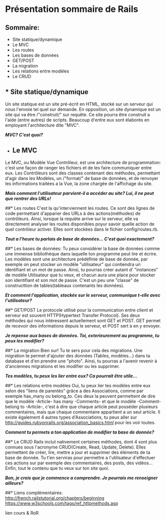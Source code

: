 # Présentation sommaire de Rails

## Sommaire:
* Site statique/dynamique
* Le MVC
* Les routes
* Les bases de données
* GET/POST
* La migration
* Les relations entre modèles
* Le CRUD

## * Site statique/dynamique
Un site statique est un site pré-écrit en HTML, stocké sur un serveur qui nous l'envoie tel quel sur demande. En opposition, un site dynamique est un site qui va être /"construit/" sur requête. Ce site pourra être construit a l'aide (entre autres) de scripts. Beaucoup d'entre eux sont élaborés en employant l'architecture dite "MVC".

**_MVC? C'est quoi?_**

* ## Le MVC
Le MVC, ou Modèle Vue Contrôleur, est une architecture de programmation: c'est une façon de ranger les fichiers et de les faire communiquer entre eux. Les Contrôleurs sont des classes contenant des méthodes, permettant d'agir dans les Modèles, un /"format/" de base de données, et de renvoyer les informations traitées a la Vue, la zone chargée de l'affichage du site.

**_Mais comment l'utilisateur parvient-il a accéder au site? Lui, il ne peut que rentrer des URLs!_**

##* Les routes
C'est la qu'interviennent les routes. Ce sont des lignes de code permettant d'apparier des URLs à des actions(méthodes) de contrôleurs. Ainsi, lorsque la requète arrive sur le serveur, elle va directement analyser les routes disponibles poyur savoir quelle action de quel contrôleur activer. Elles sont stockées dans le fichier config/routes.rb.

**_Tout a l'heure tu parlais de base de données... C'est quoi exactement?_**

##* Les bases de données:
Tu peux considérer la base de données comme une immense bibliothèque dans laquelle ton programme peut lire et écrire. Les modèles sont une architecture prédéfinie de base de donnée, par exemple on peut stocker un modèle \"utilisateur\" qui contiendra un identifiant et un mot de passe. Ainsi, tu pourras créer autant d' \"instances\" de modèle Utilisateur que tu veux, et chacun aura une place pour stocker son identifiant et son mot de passe. C'est un peu une \"classe\" de constructtion de tables(tableaux contenants les données).

**_Et comment l'application, stockée sur le serveur, communique t-elle avec l'utilisateur?_**

##* GET/POST
Le protocole utilisé pour la communication entre client et serveur est souvent HTTP(Hypertext Transfer Protocol). Ses deux méthodes qui nous intéressent actuellement sont GET et POST. GET permet de recevoir des informations depuis le serveur, et POST sert à en y envoyer.

**_Je repense aux bases de données. Toi, exterieurement au programme, tu peux les modifier?_**

##* La migration
Bien sur! Tu te sers pour cela des migrations. Une migration te permet d'ajouter des données (Tables, modèles...) dans ta database et d'en prendre une "photo". Ainsi, tu pourras a l'avenir revenir à d'anciennes migrations et les modifier ou les supprimer.

**_Tes modèles, tu peux les lier entre eux? Ca pourrait être utile..._**

##* Les relations entre modèles
Oui, tu peux lier tes modèles entre eux selon des "liens de parentés" grâce a des Associations, comme par exemple has\_many ou belong\_to. Ces deux la peuvent permettent de dire que le modèle -Article- has many -Comments- et que le modèle -Comment- belong to -Article-, c'est à dire que chaque article peut posséder plusieurs commentaires, mais que chaque commentaire appartient a un seul article. Il existe également 4 autres types d'Associations, tu peux aller sur http://guides.rubyonrails.org/association_basics.html pour les voir toutes.

**_Comment tu permets a ton application de modifier ta base de donnée?_**

##* Le CRUD
Rails inclut nativement certaines méthodes, dont 4 sont plus connues sous l'acronyme CRUD(Create, Read, Update, Delete). Elles permettent de créer, lire, mettre a jour et supprimer des éléments de ta base de donnée. Tu t'en serviras pour permettre a l'utilisateur d'effectuer ces actions sur par exemple des commentaires, des posts, des vidéos... Enfin, tout le contenu que tu veux sur ton site quoi.

**_Bon, je crois que je commence a comprendre. Je pourrais me renseigner ailleurs?_**

##* Liens complémentaires:
http://french.railstutorial.org/chapters/beginning
https://www.w3schools.com/tags/ref_httpmethods.asp







lien cours & RoR
